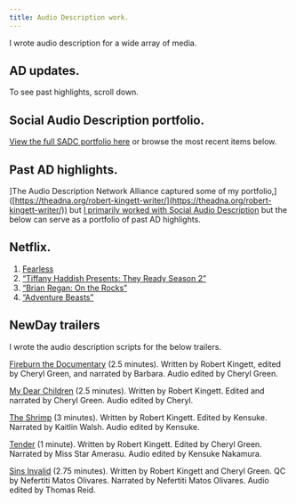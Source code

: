 ```yaml
---
title: Audio Description work.
---
```


I wrote audio description for a wide array of media.

## AD updates.

To see past highlights, scroll down.

## Social Audio Description portfolio.

[View the full SADC portfolio here](https://adcomrade.wordpress.com/tag/robert-kingett/) or browse the most recent items below.

## Past AD highlights.

]The Audio Description Network Alliance captured some of my portfolio,]([https://theadna.org/robert-kingett-writer/](https://theadna.org/robert-kingett-writer/)) but [I primarily worked with Social Audio Description](https://socialaudiodescription.com/tag/robert-kingett/) but the below can serve as a portfolio of past AD highlights.

## Netflix.

1. [Fearless](https://www.netflix.com/title/81252403?s=i&trkid=13747225)
2. [“Tiffany Haddish Presents: They Ready Season 2”](https://www.netflix.com/title/81002933?s=i&trkid=13747225)
3. [“Brian Regan: On the Rocks”](https://www.netflix.com/title/81175613?s=i&trkid=13747225)
4. [“Adventure Beasts”](https://www.netflix.com/us/title/81080959?s=i&trkid=13747225&vlang=en&clip=81347859)

## NewDay trailers

I wrote the audio description scripts for the below trailers.

[Fireburn the Documentary](https://youtu.be/23tjfj8qiAo) (2.5 minutes). Written by Robert Kingett, edited by Cheryl Green, and narrated by Barbara. Audio edited by Cheryl Green.

[My Dear Children](https://youtu.be/0h22860PcqU) (2.5 minutes). Written by Robert Kingett. Edited and narrated by Cheryl Green. Audio edited by Cheryl.

[The Shrimp](https://youtu.be/oMRDuUNuzXU) (3 minutes). Written by Robert Kingett. Edited by Kensuke. Narrated by Kaitlin Walsh. Audio edited by Kensuke.

[Tender](https://youtu.be/3qT89ZxqkjQ) (1 minute). Written by Robert Kingett. Edited by Cheryl Green. Narrated by Miss Star Amerasu. Audio edited by Kensuke Nakamura.

[Sins Invalid](https://youtu.be/ixStKw1nDXo) (2.75 minutes). Written by Robert Kingett and Cheryl Green. QC by Nefertiti Matos Olivares. Narrated by Nefertiti Matos Olivares. Audio edited by Thomas Reid.
